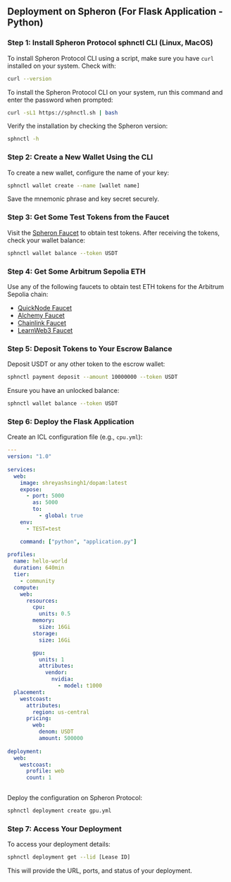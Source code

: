## Deployment on Spheron (For Flask Application - Python)

### Step 1: Install Spheron Protocol sphnctl CLI (Linux, MacOS)

To install Spheron Protocol CLI using a script, make sure you have `curl` installed on your system. Check with:

```bash
curl --version
```

To install the Spheron Protocol CLI on your system, run this command and enter the password when prompted:

```bash
curl -sL1 https://sphnctl.sh | bash
```

Verify the installation by checking the Spheron version:

```bash
sphnctl -h
```

### Step 2: Create a New Wallet Using the CLI

To create a new wallet, configure the name of your key:

```bash
sphnctl wallet create --name [wallet name]
```

Save the mnemonic phrase and key secret securely.

### Step 3: Get Some Test Tokens from the Faucet

Visit the [Spheron Faucet](https://faucet.spheron.network/) to obtain test tokens. After receiving the tokens, check your wallet balance:

```bash
sphnctl wallet balance --token USDT
```

### Step 4: Get Some Arbitrum Sepolia ETH

Use any of the following faucets to obtain test ETH tokens for the Arbitrum Sepolia chain:

- [QuickNode Faucet](https://faucet.quicknode.com/arbitrum/sepolia)
- [Alchemy Faucet](https://www.alchemy.com/faucets/arbitrum-sepolia)
- [Chainlink Faucet](https://faucets.chain.link/arbitrum-sepolia)
- [LearnWeb3 Faucet](https://learnweb3.io/faucets/arbitrum_sepolia/)

### Step 5: Deposit Tokens to Your Escrow Balance

Deposit USDT or any other token to the escrow wallet:

```bash
sphnctl payment deposit --amount 10000000 --token USDT
```

Ensure you have an unlocked balance:

```bash
sphnctl wallet balance --token USDT
```

### Step 6: Deploy the Flask Application

Create an ICL configuration file (e.g., `cpu.yml`):

```yaml
---
version: "1.0"
 
services:
  web:
    image: shreyashsingh1/dopam:latest
    expose:
      - port: 5000
        as: 5000
        to:
          - global: true
    env:
      - TEST=test

    command: ["python", "application.py"]
  
profiles:
  name: hello-world
  duration: 640min
  tier:
    - community
  compute:
    web:
      resources:
        cpu:
          units: 0.5
        memory:
          size: 16Gi
        storage:
          size: 16Gi

        gpu:
          units: 1
          attributes:
            vendor:
              nvidia:
                - model: t1000
  placement:
    westcoast:
      attributes:
        region: us-central
      pricing:
        web:
          denom: USDT
          amount: 500000
 
deployment:
  web:
    westcoast:
      profile: web
      count: 1
      
```

Deploy the configuration on Spheron Protocol:

```bash
sphnctl deployment create gpu.yml
```

### Step 7: Access Your Deployment

To access your deployment details:

```bash
sphnctl deployment get --lid [Lease ID]
```

This will provide the URL, ports, and status of your deployment.



